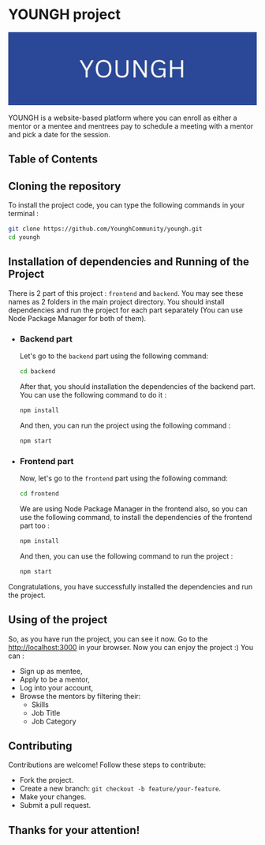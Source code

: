 # YOUNGH project
![](./readme_images/youngh_cover.jpg)

YOUNGH is a website-based platform where you can enroll as either a mentor or a mentee and mentrees pay to schedule a meeting with a mentor and pick a date for the session.

## Table of Contents

## Cloning the repository 
To install the project code, you can type the following commands in your terminal : 

```sh
git clone https://github.com/YounghCommunity/youngh.git
cd youngh
```

## Installation of dependencies and Running of the Project
There is 2 part of this project : `frontend` and `backend`. You may see these names as 2 folders in the main project directory. You should install dependencies and run the project for each part separately (You can use Node Package Manager for both of them). 

* ### Backend part  
    Let's go to the `backend` part using the following command: 

    ```sh
    cd backend
    ```

    After that, you should installation the dependencies of the backend part. You can use the following command to do it : 

    ```sh
    npm install
    ```

    And then, you can run the project using the following command : 

    ```sh
    npm start
    ```

* ### Frontend part 
    Now, let's go to the `frontend` part using the following command: 
    ```sh
    cd frontend
    ```

    We are using Node Package Manager in the frontend also, so you can use the following command, to install the dependencies of the frontend part too : 
    ```sh
    npm install
    ```

    And then, you can use the following command to run the project : 
    ```sh 
    npm start 
    ``` 

Congratulations, you have successfully installed the dependencies and run the project.

## Using of the project
So, as you have run the project, you can see it now. Go to the <a href="http://localhost:3000" target="_blank">http://localhost:3000</a> in your browser. Now you can enjoy the project :) You can : 
* Sign up as mentee, 
* Apply to be a mentor, 
* Log into your account,
* Browse the mentors by filtering their: 
    * Skills
    * Job Title
    * Job Category

## Contributing 
Contributions are welcome! Follow these steps to contribute:
* Fork the project.
* Create a new branch: `git checkout -b feature/your-feature`.
* Make your changes.
* Submit a pull request.

## Thanks for your attention! 
